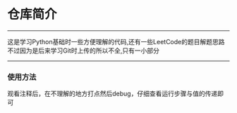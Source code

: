 # 仓库简介

------

这是学习Python基础时一些方便理解的代码,还有一些LeetCode的题目解题思路
不过因为是后来学习Git时上传的所以不全,只有一小部分

------

### 使用方法

观看注释后，在不理解的地方打点然后debug，仔细查看运行步骤与值的传递即可
